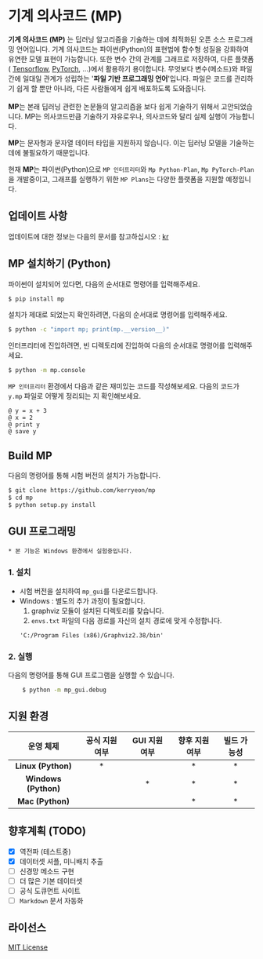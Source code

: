 # 기계 의사코드 (MP)
**기계 의사코드 (MP)** 는 딥러닝 알고리즘을 기술하는 데에 최적화된 오픈 소스 프로그래밍 언어입니다. 
기계 의사코드는 파이썬(Python)의 표현법에 함수형 성질을 강화하여 유연한 모델 표현이 가능합니다.
또한 변수 간의 관계를 그래프로 저장하여, 다른 플랫폼 (
[Tensorflow](https://github.com/tensorflow/tensorflow),
[PyTorch](https://github.com/pytorch/pytorch),
...)에서 활용하기 용이합니다.
무엇보다 변수(메소드)와 파일 간에 일대일 관계가 성립하는 '**파일 기반 프로그래밍 언어**'입니다.
파일은 코드를 관리하기 쉽게 할 뿐만 아니라, 다른 사람들에게 쉽게 배포하도록 도와줍니다.
\
\
**MP**는 본래 딥러닝 관련한 논문들의 알고리즘을 보다 쉽게 기술하기 위해서 고안되었습니다.
MP는 의사코드만큼 기술하기 자유로우나, 의사코드와 달리 실제 실행이 가능합니다.

**MP**는 문자형과 문자열 데이터 타입을 지원하지 않습니다.
이는 딥러닝 모델을 기술하는 데에 불필요하기 때문입니다.

현재 **MP**는 파이썬(Python)으로 `MP 인터프리터`와 `Mp Python-Plan`, `Mp PyTorch-Plan`을 개발중이고,
그래프를 실행하기 위한 `MP Plans`는 다양한 플랫폼을 지원할 예정입니다.

## 업데이트 사항
업데이트에 대한 정보는 다음의 문서를 참고하십시오 :
[kr](https://github.com/kerryeon/mp/blob/master/docs/update/ko_kr.md)

## MP 설치하기 (Python)
파이썬이 설치되어 있다면, 다음의 순서대로 명령어를 입력해주세요.
```bash
$ pip install mp
```
설치가 제대로 되었는지 확인하려면, 다음의 순서대로 명령어를 입력해주세요.
```bash
$ python -c "import mp; print(mp.__version__)"
```
인터프리터에 진입하려면, 빈 디렉토리에 진입하여 다음의 순서대로 명령어를 입력해주세요.
```bash
$ python -m mp.console
```
`MP 인터프리터` 환경에서 다음과 같은 재미있는 코드를 작성해보세요.
다음의 코드가 `y.mp` 파일로 어떻게 정리되는 지 확인해보세요.
```
@ y = x + 3
@ x = 2
@ print y
@ save y
```

## Build MP
다음의 명령어를 통해 시험 버전의 설치가 가능합니다.
```bash
$ git clone https://github.com/kerryeon/mp
$ cd mp
$ python setup.py install
```

## GUI 프로그래밍
    * 본 기능은 Windows 환경에서 실험중입니다.
### 1. 설치
* 시험 버전을 설치하여 `mp_gui`를 다운로드합니다.
* Windows : 별도의 추가 과정이 필요합니다.
    1. graphviz 모듈이 설치된 디렉토리를 찾습니다.
    2. `envs.txt` 파일의 다음 경로를 자신의 설치 경로에 맞게 수정합니다.
    ```
    'C:/Program Files (x86)/Graphviz2.38/bin'
    ```
### 2. 실행
다음의 명령어를 통해 GUI 프로그램을 실행할 수 있습니다.
```bash
    $ python -m mp_gui.debug
```

## 지원 환경
| **운영 체제**          | **공식 지원 여부** |  **GUI 지원 여부**  | **향후 지원 여부** | **빌드 가능성** |
|:---------------------:|:------------------:|:------------------:|:-----------------:|:--------------:|
| **Linux (Python)**    | *                  |                    | *                 | *              |
| **Windows (Python)**  |                    | *                  | *                 | *              |
| **Mac (Python)**      |                    |                    | *                 | *              |

## 향후계획 (TODO)
* [x] 역전파 (테스트중)
* [x] 데이터셋 셔플, 미니배치 추출
* [ ] 신경망 메소드 구현
* [ ] 더 많은 기본 데이터셋
* [ ] 공식 도큐먼트 사이트
* [ ] `Markdown` 문서 자동화

## 라이선스
[MIT License](https://github.com/kerryeon/mp/blob/master/LICENSE)
